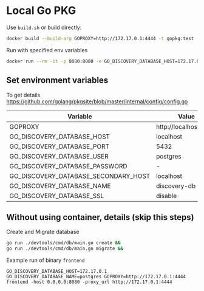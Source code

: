 # Local Go PKG

Use `build.sh` or build directly:

```sh
docker build --build-arg GOPROXY=http://172.17.0.1:4444 -t gopkg:test - < Dockerfile
```

Run with specified env variables
```sh
docker run --rm -it -p 8080:8080 -e GO_DISCOVERY_DATABASE_HOST=172.17.0.1 -e GO_DISCOVERY_DATABASE_NAME=postgres -e GOPROXY=http://172.17.0.1:4444 gopkg:test -proxy_url http://172.17.0.1:4444
```

## Set environment variables

To get details https://github.com/golang/pkgsite/blob/master/internal/config/config.go

| Variable                             | Value                 |
| ------------------------------------ | --------------------- |
| GOPROXY                              | http://localhost:4444 |
| GO_DISCOVERY_DATABASE_HOST           | localhost             |
| GO_DISCOVERY_DATABASE_PORT           | 5432                  |
| GO_DISCOVERY_DATABASE_USER           | postgres              |
| GO_DISCOVERY_DATABASE_PASSWORD       | -                     |
| GO_DISCOVERY_DATABASE_SECONDARY_HOST | localhost             |
| GO_DISCOVERY_DATABASE_NAME           | discovery-db          |
| GO_DISCOVERY_DATABASE_SSL            | disable               |

## Without using container, details (skip this steps)

Create and Migrate database

```sh
go run ./devtools/cmd/db/main.go create &&
go run ./devtools/cmd/db/main.go migrate &&
```

Example run of binary `frontend`

```
GO_DISCOVERY_DATABASE_HOST=172.17.0.1 GO_DISCOVERY_DATABASE_NAME=postgres GOPROXY=http://172.17.0.1:4444 frontend -host 0.0.0.0:8080 -proxy_url http://172.17.0.1:4444
```
